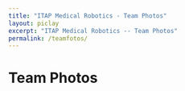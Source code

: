 ```yaml
---
title: "ITAP Medical Robotics - Team Photos"
layout: piclay
excerpt: "ITAP Medical Robotics -- Team Photos"
permalink: /teamfotos/
---
```


# Team Photos

<!--

Escalada 
<figure>
<img src="{{ site.url }}{{ site.baseurl }}/images/teampic/escalada.jpg" width="60%">
</figure>


-->
